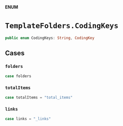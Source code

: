 **ENUM**

# `TemplateFolders.CodingKeys`

```swift
public enum CodingKeys: String, CodingKey
```

## Cases
### `folders`

```swift
case folders
```

### `totalItems`

```swift
case totalItems = "total_items"
```

### `links`

```swift
case links = "_links"
```
